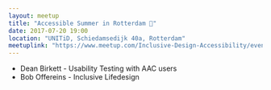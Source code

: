 ```yaml
---
layout: meetup
title: "Accessible Summer in Rotterdam 🍹"
date: 2017-07-20 19:00
location: "UNITiD, Schiedamsedijk 40a, Rotterdam"
meetuplink: "https://www.meetup.com/Inclusive-Design-Accessibility/events/239750521/"
---
```


* Dean Birkett - Usability Testing with AAC users
* Bob Offereins - Inclusive Lifedesign